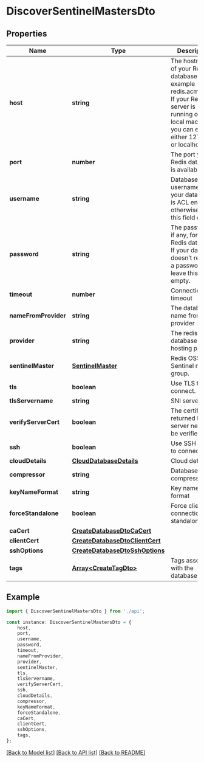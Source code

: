 # DiscoverSentinelMastersDto


## Properties

Name | Type | Description | Notes
------------ | ------------- | ------------- | -------------
**host** | **string** | The hostname of your Redis database, for example redis.acme.com. If your Redis server is running on your local machine, you can enter either 127.0.0.1 or localhost. | [default to 'localhost']
**port** | **number** | The port your Redis database is available on. | [default to 6379]
**username** | **string** | Database username, if your database is ACL enabled, otherwise leave this field empty. | [optional] [default to undefined]
**password** | **string** | The password, if any, for your Redis database. If your database doesn’t require a password, leave this field empty. | [optional] [default to undefined]
**timeout** | **number** | Connection timeout | [optional] [default to 30000]
**nameFromProvider** | **string** | The database name from provider | [optional] [default to undefined]
**provider** | **string** | The redis database hosting provider | [optional] [default to undefined]
**sentinelMaster** | [**SentinelMaster**](SentinelMaster.md) | Redis OSS Sentinel master group. | [optional] [default to undefined]
**tls** | **boolean** | Use TLS to connect. | [optional] [default to undefined]
**tlsServername** | **string** | SNI servername | [optional] [default to undefined]
**verifyServerCert** | **boolean** | The certificate returned by the server needs to be verified. | [optional] [default to false]
**ssh** | **boolean** | Use SSH tunnel to connect. | [optional] [default to undefined]
**cloudDetails** | [**CloudDatabaseDetails**](CloudDatabaseDetails.md) | Cloud details | [optional] [default to undefined]
**compressor** | **string** | Database compressor | [optional] [default to CompressorEnum_None]
**keyNameFormat** | **string** | Key name format | [optional] [default to KeyNameFormatEnum_Unicode]
**forceStandalone** | **boolean** | Force client connection as standalone | [optional] [default to undefined]
**caCert** | [**CreateDatabaseDtoCaCert**](CreateDatabaseDtoCaCert.md) |  | [optional] [default to undefined]
**clientCert** | [**CreateDatabaseDtoClientCert**](CreateDatabaseDtoClientCert.md) |  | [optional] [default to undefined]
**sshOptions** | [**CreateDatabaseDtoSshOptions**](CreateDatabaseDtoSshOptions.md) |  | [optional] [default to undefined]
**tags** | [**Array&lt;CreateTagDto&gt;**](CreateTagDto.md) | Tags associated with the database. | [optional] [default to undefined]

## Example

```typescript
import { DiscoverSentinelMastersDto } from './api';

const instance: DiscoverSentinelMastersDto = {
    host,
    port,
    username,
    password,
    timeout,
    nameFromProvider,
    provider,
    sentinelMaster,
    tls,
    tlsServername,
    verifyServerCert,
    ssh,
    cloudDetails,
    compressor,
    keyNameFormat,
    forceStandalone,
    caCert,
    clientCert,
    sshOptions,
    tags,
};
```

[[Back to Model list]](../README.md#documentation-for-models) [[Back to API list]](../README.md#documentation-for-api-endpoints) [[Back to README]](../README.md)
